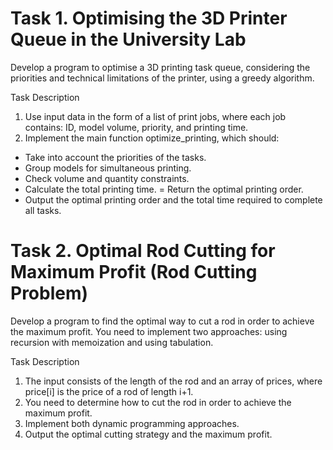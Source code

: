 # Task 1. Optimising the 3D Printer Queue in the University Lab

Develop a program to optimise a 3D printing task queue, considering the priorities and technical limitations of the printer, using a greedy algorithm.

Task Description

1. Use input data in the form of a list of print jobs, where each job contains: ID, model volume, priority, and printing time.
2. Implement the main function optimize_printing, which should:
- Take into account the priorities of the tasks.
- Group models for simultaneous printing.
- Check volume and quantity constraints.
- Calculate the total printing time.
= Return the optimal printing order.
- Output the optimal printing order and the total time required to complete all tasks.


# Task 2. Optimal Rod Cutting for Maximum Profit (Rod Cutting Problem)

Develop a program to find the optimal way to cut a rod in order to achieve the maximum profit. You need to implement two approaches: using recursion with memoization and using tabulation.

Task Description

1. The input consists of the length of the rod and an array of prices, where price[i] is the price of a rod of length i+1.
2. You need to determine how to cut the rod in order to achieve the maximum profit.
3. Implement both dynamic programming approaches.
4. Output the optimal cutting strategy and the maximum profit.
